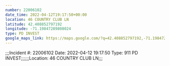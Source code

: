 ```yaml
---
number: 22006102
date_time: 2022-04-12T19:17:50+00:00
location: 46 COUNTRY CLUB LN
latitude: 42.408852797192
longitude: -71.19847289808024
type: PD INVEST
google_maps_link: https://maps.google.com/?q=42.408852797192,-71.19847289808024
---
```


;;;Incident #: 22006102  Date: 2022-04-12 19:17:50   Type: 911 PD INVEST;;;;;;Location: 46 COUNTRY CLUB LN;;;
